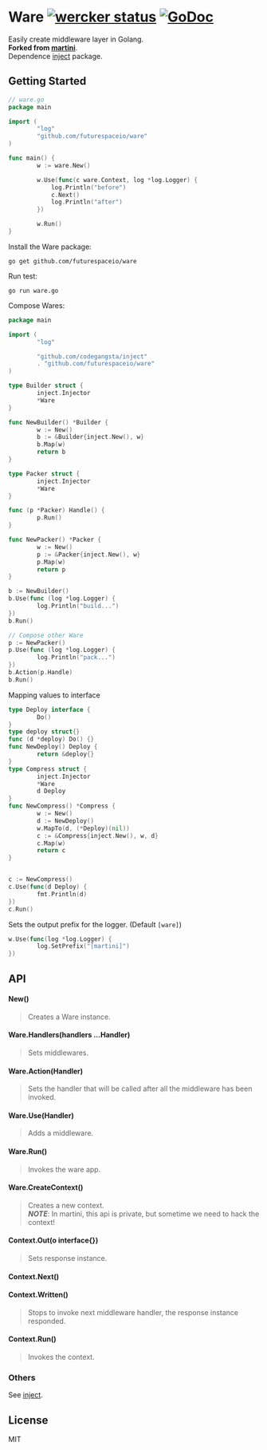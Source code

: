 # Ware [![wercker status](https://app.wercker.com/status/1569ebfba816e02d463a2b55b2000744/s/ "wercker status")](https://app.wercker.com/project/bykey/1569ebfba816e02d463a2b55b2000744) [![GoDoc](https://godoc.org/github.com/futurespaceio/ware?status.png)](https://godoc.org/github.com/futurespaceio/ware)

Easily create middleware layer in Golang.   
**Forked from [martini][]**.   
Dependence [inject][] package.


## Getting Started

```go
// ware.go
package main

import (
        "log"
        "github.com/futurespaceio/ware"
)

func main() {
        w := ware.New()

        w.Use(func(c ware.Context, log *log.Logger) {
            log.Println("before")
            c.Next()
            log.Println("after")
        })

        w.Run()
}
```

Install the Ware package:

```
go get github.com/futurespaceio/ware
```

Run test:

```
go run ware.go
```

Compose Wares:

```go
package main

import (
        "log"

        "github.com/codegangsta/inject"
        . "github.com/futurespaceio/ware"
)

type Builder struct {
        inject.Injector
        *Ware
}

func NewBuilder() *Builder {
        w := New()
        b := &Builder{inject.New(), w}
        b.Map(w)
        return b
}

type Packer struct {
        inject.Injector
        *Ware
}

func (p *Packer) Handle() {
        p.Run()
}

func NewPacker() *Packer {
        w := New()
        p := &Packer{inject.New(), w}
        p.Map(w)
        return p
}
```

```go
b := NewBuilder()
b.Use(func (log *log.Logger) {
        log.Println("build...")
})
b.Run()

// Compose other Ware
p := NewPacker()
p.Use(func (log *log.Logger) {
        log.Println("pack...")
})
b.Action(p.Handle)
b.Run()
```

Mapping values to interface

```go
type Deploy interface {
        Do()
}
type deploy struct{}
func (d *deploy) Do() {}
func NewDeploy() Deploy {
        return &deploy{}
}
type Compress struct {
        inject.Injector
        *Ware
        d Deploy
}
func NewCompress() *Compress {
        w := New()
        d := NewDeploy()
        w.MapTo(d, (*Deploy)(nil))
        c := &Compress{inject.New(), w, d}
        c.Map(w)
        return c
}


c := NewCompress()
c.Use(func(d Deploy) {
        fmt.Println(d)
})
c.Run()
```

Sets the output prefix for the logger. (Default `[ware]`)

```go
w.Use(func(log *log.Logger) {
        log.SetPrefix("[martini]")
})
```


## API

#### New() 
> Creates a Ware instance.

#### Ware.Handlers(handlers ...Handler)
> Sets middlewares.

#### Ware.Action(Handler)
> Sets the handler that will be called after all the middleware has been invoked.

#### Ware.Use(Handler)
> Adds a middleware.

#### Ware.Run()
> Invokes the ware app.

#### Ware.CreateContext()
> Creates a new context.   
> ***NOTE***: In martini, this api is private, but sometime we need to hack the context!

#### Context.Out(o interface{})
> Sets response instance.

#### Context.Next()

#### Context.Written()
> Stops to invoke next middleware handler, the response instance responded.

#### Context.Run()
> Invokes the context.

### Others

  See [inject][].


## License

MIT


[martini]: https://github.com/go-martini/martini
[inject]: github.com/codegangsta/inject
